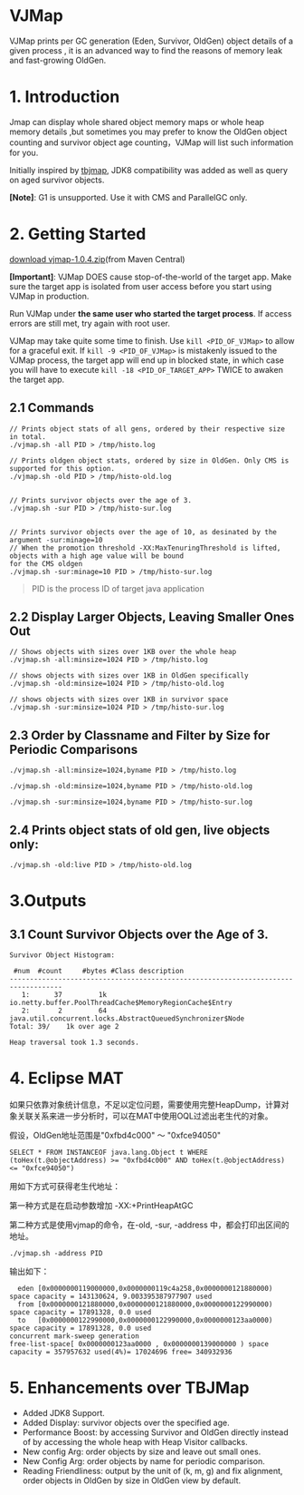 # VJMap

VJMap prints per GC generation (Eden, Survivor, OldGen) object details of a given process , it is an advanced way to find the reasons of memory leak and fast-growing OldGen.

# 1. Introduction

Jmap can display whole shared object memory maps or whole heap memory details ,but sometimes you may prefer to know the OldGen object counting and survivor object age counting，VJMap will list such information for you.

Initially inspired by [tbjmap](https://github.com/alibaba/TBJMap), JDK8 compatibility was added as well as query on aged 
survivor objects.

**[Note]**: G1 is unsupported.  Use it with CMS and ParallelGC only.

# 2. Getting Started

[download vjmap-1.0.4.zip](http://repo1.maven.org/maven2/com/vip/vjtools/vjmap/1.0.4/vjmap-1.0.4.zip)(from Maven Central)

**[Important]**: VJMap DOES cause stop-of-the-world of the target app. Make sure the target app is isolated from user 
access before you start using VJMap in production.

Run VJMap under **the same user who started the target process**. If access errors are still met, try again with 
root user.

VJMap may take quite some time to finish. Use `kill <PID_OF_VJMap>` to allow for a graceful exit. If `kill -9 <PID_OF_VJMap>` 
is mistakenly issued to the VJMap process, the target app will end up in blocked state, in which case you will have to 
execute `kill -18 <PID_OF_TARGET_APP>` TWICE to awaken the target app.

## 2.1 Commands

```
// Prints object stats of all gens, ordered by their respective size in total.
./vjmap.sh -all PID > /tmp/histo.log

// Prints oldgen object stats, ordered by size in OldGen. Only CMS is supported for this option. 
./vjmap.sh -old PID > /tmp/histo-old.log


// Prints survivor objects over the age of 3.
./vjmap.sh -sur PID > /tmp/histo-sur.log


// Prints survivor objects over the age of 10, as desinated by the argument -sur:minage=10
// When the promotion threshold -XX:MaxTenuringThreshold is lifted, objects with a high age value will be bound 
for the CMS oldgen
./vjmap.sh -sur:minage=10 PID > /tmp/histo-sur.log
```

> PID is the process ID of target java application

## 2.2 Display Larger Objects, Leaving Smaller Ones Out

```
// Shows objects with sizes over 1KB over the whole heap
./vjmap.sh -all:minsize=1024 PID > /tmp/histo.log

// shows objects with sizes over 1KB in OldGen specifically 
./vjmap.sh -old:minsize=1024 PID > /tmp/histo-old.log

// shows objects with sizes over 1KB in survivor space 
./vjmap.sh -sur:minsize=1024 PID > /tmp/histo-sur.log
```

## 2.3 Order by Classname and Filter by Size for Periodic Comparisons

```
./vjmap.sh -all:minsize=1024,byname PID > /tmp/histo.log

./vjmap.sh -old:minsize=1024,byname PID > /tmp/histo-old.log

./vjmap.sh -sur:minsize=1024,byname PID > /tmp/histo-sur.log
```

## 2.4 Prints object stats of old gen, live objects only:

```
./vjmap.sh -old:live PID > /tmp/histo-old.log
```

# 3.Outputs

## 3.1 Count Survivor Objects over the Age of 3.

```
Survivor Object Histogram:

 #num  #count     #bytes #Class description
-----------------------------------------------------------------------------------
   1:      37         1k io.netty.buffer.PoolThreadCache$MemoryRegionCache$Entry
   2:       2         64 java.util.concurrent.locks.AbstractQueuedSynchronizer$Node
Total: 39/    1k over age 2

Heap traversal took 1.3 seconds.
```



# 4. Eclipse MAT

如果只依靠对象统计信息，不足以定位问题，需要使用完整HeapDump，计算对象关联关系来进一步分析时，可以在MAT中使用OQL过滤出老生代的对象。

假设，OldGen地址范围是"0xfbd4c000" ～ "0xfce94050"

```
SELECT * FROM INSTANCEOF java.lang.Object t WHERE (toHex(t.@objectAddress) >= "0xfbd4c000" AND toHex(t.@objectAddress) <= "0xfce94050")
```

用如下方式可获得老生代地址：

第一种方式是在启动参数增加 -XX:+PrintHeapAtGC

第二种方式是使用vjmap的命令，在-old, -sur, -address 中，都会打印出区间的地址。 

```
./vjmap.sh -address PID

``` 

输出如下：
```
  eden [0x0000000119000000,0x0000000119c4a258,0x0000000121880000) space capacity = 143130624, 9.003395387977907 used
  from [0x0000000121880000,0x0000000121880000,0x0000000122990000) space capacity = 17891328, 0.0 used
  to   [0x0000000122990000,0x0000000122990000,0x0000000123aa0000) space capacity = 17891328, 0.0 used
concurrent mark-sweep generation
free-list-space[ 0x0000000123aa0000 , 0x0000000139000000 ) space capacity = 357957632 used(4%)= 17024696 free= 340932936
```


# 5. Enhancements over TBJMap
* Added JDK8 Support.
* Added Display: survivor objects over the specified age.
* Performance Boost: by accessing Survivor and OldGen directly instead of by accessing the whole heap with Heap Visitor callbacks.
* New config Arg: order objects by size and leave out small ones.
* New Config Arg: order objects by name for periodic comparison.
* Reading Friendliness: output by the unit of (k, m, g) and fix alignment, order objects in OldGen by size in OldGen view by default. 
